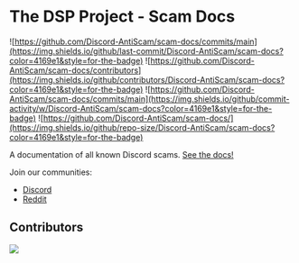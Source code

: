 # The DSP Project - Scam Docs
![https://github.com/Discord-AntiScam/scam-docs/commits/main](https://img.shields.io/github/last-commit/Discord-AntiScam/scam-docs?color=4169e1&style=for-the-badge)
![https://github.com/Discord-AntiScam/scam-docs/contributors](https://img.shields.io/github/contributors/Discord-AntiScam/scam-docs?color=4169e1&style=for-the-badge)
![https://github.com/Discord-AntiScam/scam-docs/commits/main](https://img.shields.io/github/commit-activity/w/Discord-AntiScam/scam-docs?color=4169e1&style=for-the-badge)
![https://github.com/Discord-AntiScam/scam-docs/](https://img.shields.io/github/repo-size/Discord-AntiScam/scam-docs?color=4169e1&style=for-the-badge)

A documentation of all known Discord scams. [See the docs!](https://discord-antiscam.github.io/scam-docs)

Join our communities:
* [Discord](https://dsc.gg/dsp-project)
* [Reddit](https://reddit.com/r/theDSPproject)

## Contributors
<img src="https://contrib.rocks/image?repo=Discord-AntiScam/scam-docs">
